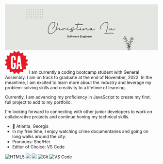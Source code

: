 ![Personal Github Banner](bannerwhite.png)
<img src="https://github.com/christinalu3799/christinalu3799/blob/main/general-assembly_logo.png" alt="GA Logo" width="75"/>
I am currently a coding bootcamp student with General Assembly. I am on track to graduate at the end of November, 2022. In the meantime, I am excited to learn more about the industry and leverage my problem-solving skills and creativity to a lifetime of learning.

Currently, I am advancing my proficiency in JavaScript to create my first, full project to add to my portfolio. 

I'm looking forward to connecting with other junior developers to work on collaborative projects and continue honing my technical skills.

- 📍 Atlanta, Georgia
- In my free time, I enjoy watching crime documentaries and going on long walks around the city.
- Pronouns: She/Her
- Editor of Choice: VS Code 


<img src="https://img.shields.io/badge/-HTML5-%23E44D27?style=flat-square&logo=html5&logoColor=ffffff" alt="HTML5"/>
<img src="https://img.shields.io/badge/-CSS3-%231572B6?style=flat-square&logo=css3 atl="CSS3"/>
<img src="https://img.shields.io/badge/-JavaScript-%23F7DF1C?style=flat-square&logo=javascript&logoColor=000000&labelColor=%23F7DF1C&color=%23FFCE5A" src="JavaScript"/>
<img src="https://img.shields.io/badge/-Git-%23F05032?style=flat-square&logo=git&logoColor=%23ffffff" alt="Git"/>
<img src="https://img.shields.io/badge/-VSCode-%23007ACC?style=flat-square&logo=visual-studio-code" alt="VS Code"/>
